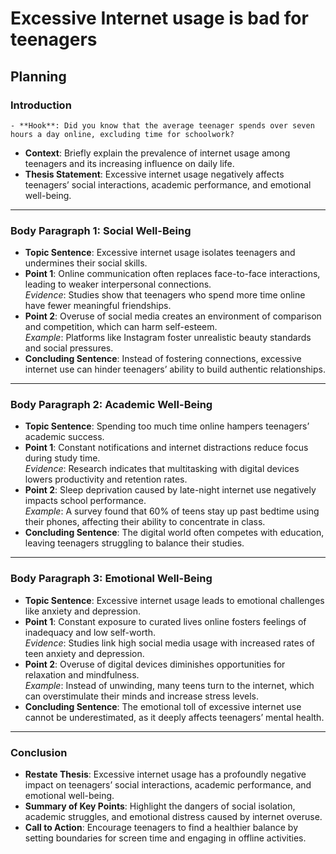 # Excessive Internet usage is bad for teenagers
## Planning
### **Introduction**

	- **Hook**: Did you know that the average teenager spends over seven hours a day online, excluding time for schoolwork?
- **Context**: Briefly explain the prevalence of internet usage among teenagers and its increasing influence on daily life.
- **Thesis Statement**: Excessive internet usage negatively affects teenagers’ social interactions, academic performance, and emotional well-being.

---

### **Body Paragraph 1: Social Well-Being**

- **Topic Sentence**: Excessive internet usage isolates teenagers and undermines their social skills.
- **Point 1**: Online communication often replaces face-to-face interactions, leading to weaker interpersonal connections.  
    _Evidence_: Studies show that teenagers who spend more time online have fewer meaningful friendships.
- **Point 2**: Overuse of social media creates an environment of comparison and competition, which can harm self-esteem.  
    _Example_: Platforms like Instagram foster unrealistic beauty standards and social pressures.
- **Concluding Sentence**: Instead of fostering connections, excessive internet use can hinder teenagers’ ability to build authentic relationships.

---

### **Body Paragraph 2: Academic Well-Being**

- **Topic Sentence**: Spending too much time online hampers teenagers’ academic success.
- **Point 1**: Constant notifications and internet distractions reduce focus during study time.  
    _Evidence_: Research indicates that multitasking with digital devices lowers productivity and retention rates.
- **Point 2**: Sleep deprivation caused by late-night internet use negatively impacts school performance.  
    _Example_: A survey found that 60% of teens stay up past bedtime using their phones, affecting their ability to concentrate in class.
- **Concluding Sentence**: The digital world often competes with education, leaving teenagers struggling to balance their studies.

---

### **Body Paragraph 3: Emotional Well-Being**

- **Topic Sentence**: Excessive internet usage leads to emotional challenges like anxiety and depression.
- **Point 1**: Constant exposure to curated lives online fosters feelings of inadequacy and low self-worth.  
    _Evidence_: Studies link high social media usage with increased rates of teen anxiety and depression.
- **Point 2**: Overuse of digital devices diminishes opportunities for relaxation and mindfulness.  
    _Example_: Instead of unwinding, many teens turn to the internet, which can overstimulate their minds and increase stress levels.
- **Concluding Sentence**: The emotional toll of excessive internet use cannot be underestimated, as it deeply affects teenagers’ mental health.

---

### **Conclusion**

- **Restate Thesis**: Excessive internet usage has a profoundly negative impact on teenagers’ social interactions, academic performance, and emotional well-being.
- **Summary of Key Points**: Highlight the dangers of social isolation, academic struggles, and emotional distress caused by internet overuse.
- **Call to Action**: Encourage teenagers to find a healthier balance by setting boundaries for screen time and engaging in offline activities.
	

